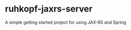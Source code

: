 ruhkopf-jaxrs-server
====================

A simple getting started project for using JAX-RS and Spring
